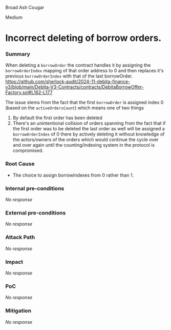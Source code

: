 Broad Ash Cougar

Medium

# Incorrect deleting of borrow orders.

### Summary

When deleting a `borrowOrder` the contract handles it by assigning the `borrowOrderIndex` mapping of that order address to 0 and then replaces it's previous `borrowOrderIndex` with that of the last borrowOrder.
https://github.com/sherlock-audit/2024-11-debita-finance-v3/blob/main/Debita-V3-Contracts/contracts/DebitaBorrowOffer-Factory.sol#L162-L177

The issue stems from the fact that the first `borrowOrder` is assigned index 0 (based on the `activeOrdersCount`) which means one of two things
1. By default the first order has been deleted
2. There's an unintentional collision of orders spanning from the fact that if the first order was to be deleted the last order as well will be assigned a `borrowOrderIndex` of 0 there by actively deleting it without knowledge of the actors/owners of the orders which would continue the cycle over and over again until the counting/indexing system in the protocol is compromised. 




### Root Cause

- The choice to assign borrowIndexes from 0 rather than 1.

### Internal pre-conditions

_No response_

### External pre-conditions

_No response_

### Attack Path

_No response_

### Impact

_No response_

### PoC

_No response_

### Mitigation

_No response_